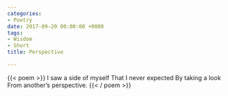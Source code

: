 ```yaml
---
categories:
- Poetry
date: 2017-09-20 00:00:00 +0000
tags:
- Wisdom
- Short
title: Perspective

---
```

{{< poem >}}
I saw a side of myself
That I never expected
By taking a look
From another’s perspective.
{{< / poem >}}